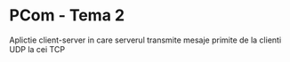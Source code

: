 # PCom - Tema 2
Aplictie client-server in care serverul transmite mesaje primite de la clienti UDP la cei TCP

